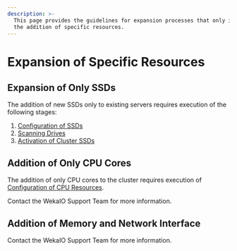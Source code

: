 ```yaml
---
description: >-
  This page provides the guidelines for expansion processes that only involve
  the addition of specific resources.
---
```


# Expansion of Specific Resources

## Expansion of Only SSDs

The addition of new SSDs only to existing servers requires execution of the following stages:

1. [Configuration of SSDs](../../install/bare-metal/untitled.md#stage-6-configuration-of-ssds)
2. [Scanning Drives](../../install/bare-metal/untitled.md#stage-7-scanning-drives)
3. [Activation of Cluster SSDs](../../install/bare-metal/untitled.md#stage-14-activation-of-cluster-ssds)

## Addition of Only CPU Cores

The addition of only CPU cores to the cluster requires execution of [Configuration of CPU Resources](../../install/bare-metal/untitled.md#stage-8-configuration-of-cpu-resources).

Contact the WekaIO Support Team for more information.

## Addition of Memory and Network Interface

Contact the WekaIO Support Team for more information.

